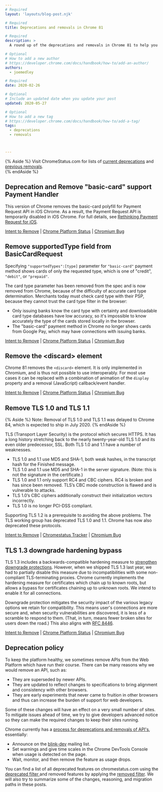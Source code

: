 ```yaml
---
# Required
layout: 'layouts/blog-post.njk'

# Required
title: Deprecations and removals in Chrome 81

# Required
description: >
  A round up of the deprecations and removals in Chrome 81 to help you plan.

# Optional
# How to add a new author
# https://developer.chrome.com/docs/handbook/how-to/add-an-author/
authors:
  - joemedley

# Required
date: 2020-02-26

# Optional
# Include an updated date when you update your post
updated: 2020-05-27

# Optional
# How to add a new tag
# https://developer.chrome.com/docs/handbook/how-to/add-a-tag/
tags:
  - deprecations
  - removals



---
```


{% Aside %}
  Visit ChromeStatus.com for lists of 
  <a href="https://www.chromestatus.com/features#browsers.chrome.status%3A%22Deprecated%22">current deprecations</a>
  and <a href="https://www.chromestatus.com/features#browsers.chrome.status:%22Removed%22">previous removals</a>.  
{% endAside %}

## Deprecation and Remove "basic-card" support Payment Handler

This version of Chrome removes the basic-card polyfill for Payment Request API
in iOS Chrome. As a result, the Payment Request API is temporarily disabled in
iOS Chrome. For full details, see [Rethinking Payment Request for
iOS](https://www.google.com/url?q=https://blog.chromium.org/2020/01/rethinking-payment-request-for-ios.html&sa=D&ust=1581287505507000&usg=AFQjCNFf5bi-68IcQTns9C24XVn_BTwgGw).

[Intent to Remove](https://groups.google.com/a/chromium.org/g/blink-dev/c/5gxzhdS1KNs/m/Fs-Bvz4iAQAJ) &#124;
[Chrome Platform Status](https://www.chromestatus.com/feature/5709702556024832) &#124;
[Chromium Bug](https://crbug.com/981907)


## Remove supportedType field from BasicCardRequest

Specifying `"supportedTypes":[type]` parameter for `"basic-card"` payment method
shows cards of only the requested type, which is one of "credit", `"debit"`, or
`"prepaid"`.

The card type parameter has been removed from the spec and is now removed from
Chrome, because of the difficulty of accurate card type determination. Merchants
today must check card type with their PSP, because they cannot trust the card
type filter in the browser:

* Only issuing banks know the card type with certainty and downloadable card
  type databases have low accuracy, so it's impossible to know accurately the
  type of the cards stored locally in the browser.
* The "basic-card" payment method in Chrome no longer shows cards from Google
  Pay, which may have connections with issuing banks.

[Intent to Remove](https://groups.google.com/a/chromium.org/g/blink-dev/c/5gxzhdS1KNs/m/Fs-Bvz4iAQAJ) &#124;
[Chrome Platform Status](https://www.chromestatus.com/feature/5709702556024832) &#124;
[Chromium Bug](https://crbug.com/981907)


## Remove the <discard\> element

Chrome 81 removes the `<discard>` element. It is only implemented in Chromium,
and is thus not possible to use interoperably. For most use cases it can be
replaced with a combination of animation of the `display` property and a removal
(JavaScript) callback/event handler.

[Intent to Remove](https://groups.google.com/a/chromium.org/g/blink-dev/c/jUJG_CFqEvE/m/bc5_tXo8BAAJ) &#124;
[Chrome Platform Status](https://www.chromestatus.com/feature/4870172764536832) &#124;
[Chromium Bug](https://crbug.com/)


## Remove TLS 1.0 and TLS 1.1

{% Aside %}
Note: Removal of TLS 1.0 and TLS 1.1 was delayed to Chrome 84, which is
expected to ship in July 2020.
{% endAside %}

TLS (Transport Layer Security) is the protocol which secures HTTPS. It has a
long history stretching back to the nearly twenty-year-old TLS 1.0 and its even
older predecessor, SSL. Both TLS 1.0 and 1.1 have a number of weaknesses.

* TLS 1.0 and 1.1 use MD5 and SHA-1, both weak hashes, in the transcript hash
  for the Finished message.
* TLS 1.0 and 1.1 use MD5 and SHA-1 in the server signature. (Note: this is not
  the signature in the certificate.)
* TLS 1.0 and 1.1 only support RC4 and CBC ciphers. RC4 is broken and has since
  been removed. TLS’s CBC mode construction is flawed and is vulnerable to
  attacks.
* TLS 1.0’s CBC ciphers additionally construct their initialization vectors
  incorrectly.
* TLS 1.0 is no longer PCI-DSS compliant.

Supporting TLS 1.2 is a prerequisite to avoiding the above problems. The TLS
working group has deprecated TLS 1.0 and 1.1. Chrome has now also deprecated
these protocols.

[Intent to Remove](https://groups.google.com/a/chromium.org/d/topic/blink-dev/EHSnAn2rucg/discussion) &#124;
[Chromestatus Tracker](https://www.chromestatus.com/feature/5654791610957824) &#124;
[Chromium Bug](https://crbug.com/896013)


## TLS 1.3 downgrade hardening bypass

TLS 1.3 includes a backwards-compatible hardening measure to [strengthen
downgrade protections](https://www.chromestatus.com/feature/5128354539765760).
However, when we shipped TLS 1.3 last year, we had to partially disable this
measure due to incompatibilities with some non-compliant TLS-terminating
proxies. Chrome currently implements the hardening measure for certificates
which chain up to known roots, but allows a bypass for certificates chaining up
to unknown roots. We intend to enable it for all connections.

Downgrade protection mitigates the security impact of the various legacy options
we retain for compatibility. This means user's connections are more secure and,
when security vulnerabilities are discovered, it is less of a scramble to
respond to them. (That, in turn, means fewer broken sites for users down the
road.) This also aligns with [RFC 8446](https://tools.ietf.org/html/rfc8446).

[Intent to Remove](https://groups.google.com/a/chromium.org/g/blink-dev/c/CK0Xxdz-4Mg/m/KIOaBAXmBQAJ) &#124;
[Chrome Platform Status](https://www.chromestatus.com/features/5128354539765760) &#124;
[Chromium Bug](https://crbug.com/996894)


## Deprecation policy


To keep the platform healthy, we sometimes remove APIs from the Web Platform which have run their course. There can be many reasons why we would remove an
API, such as:

- They are superseded by newer APIs.
- They are updated to reflect changes to specifications to bring alignment and consistency with other browsers.
- They are early experiments that never came to fruition in other browsers and thus can increase the burden of support for web developers.


Some of these changes will have an effect on a very small number of sites. To mitigate issues ahead of time, we try to give developers advanced notice so they can make the required changes to keep their sites running.

Chrome currently has a <a href="http://www.chromium.org/blink#TOC-Launch-Process:-Deprecation"> process for deprecations and removals of API's</a>, essentially:


- Announce on the <a href="https://groups.google.com/a/chromium.org/forum/#!forum/blink-dev">blink-dev</a> mailing list.
- Set warnings and give time scales in the Chrome DevTools Console when usage is detected on the page.
- Wait, monitor, and then remove the feature as usage drops.
 


You can find a list of all deprecated features on chromestatus.com using the <a href="https://www.chromestatus.com/features#deprecated"> deprecated filter </a> and removed features by applying the <a href="https://www.chromestatus.com/features#removed">removed filter</a>. We will also try to summarize some of the changes, reasoning, and migration paths in these posts.

